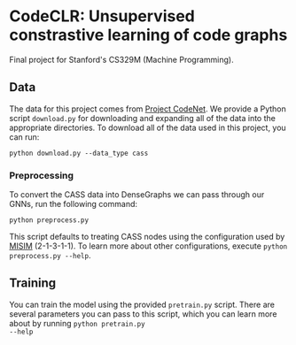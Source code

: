 # CodeCLR: Unsupervised constrastive learning of code graphs

Final project for Stanford's CS329M (Machine Programming).

## Data

The data for this project comes from [Project CodeNet](https://developer.ibm.com/exchanges/data/all/project-codenet/). We provide a Python script <code>download.py</code> for downloading and expanding all of the data into the appropriate directories. To download all of the data used in this project, you can run:

```
python download.py --data_type cass
```

### Preprocessing

To convert the CASS data into DenseGraphs we can pass through our GNNs, run the following command:

```
python preprocess.py
```

This script defaults to treating CASS nodes using the configuration used by [MISIM](https://arxiv.org/abs/2006.05265) (2-1-3-1-1). To learn more about other configurations, execute <code>python preprocess.py --help</code>.

## Training

You can train the model using the provided <code>pretrain.py</code> script. There are several parameters you can pass to this script, which you can learn more about by running <code>python pretrain.py --help</code>
